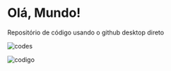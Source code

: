 # Olá, Mundo!
 Repositório de código usando o github desktop direto

 ![codes](https://user-images.githubusercontent.com/78625466/204529934-b007d5ed-d44f-498a-a5c1-77a81be92f0b.gif)
 
 
 ![codigo](https://user-images.githubusercontent.com/78625466/204531769-87f94438-3a4e-4abf-88ea-388ec9682494.gif)
 
